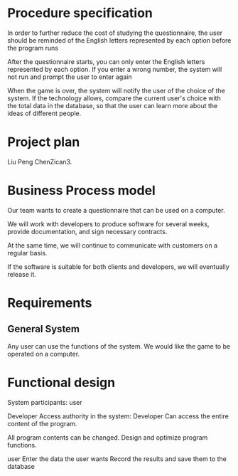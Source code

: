 # Procedure specification 
In order to further reduce the cost of studying the questionnaire, the user should be reminded of the English letters represented by each option before the program runs

After the questionnaire starts, you can only enter the English letters represented by each option. If you enter a wrong number, the system will not run and prompt the user to enter again

When the game is over, the system will notify the user of the choice of the system. If the technology allows, compare the current user's choice with the total data in the database, so that the user can learn more about the ideas of different people.

# Project plan
Liu Peng ChenZican3. 

# Business Process model
Our team wants to create a questionnaire that can be used on a computer. 

We will work with developers to produce software for several weeks, provide documentation, and sign necessary contracts. 

At the same time, we will continue to communicate with customers on a regular basis. 

If the software is suitable for both clients and developers, we will eventually release it.

# Requirements
## General System
Any user can use the functions of the system. We would like the game to be operated on a computer.

# Functional design
System participants:
user

Developer
Access authority in the system:
Developer
Can access the entire content of the program.

All program contents can be changed.
Design and optimize program functions.

user
Enter the data the user wants
Record the results and save them to the database
